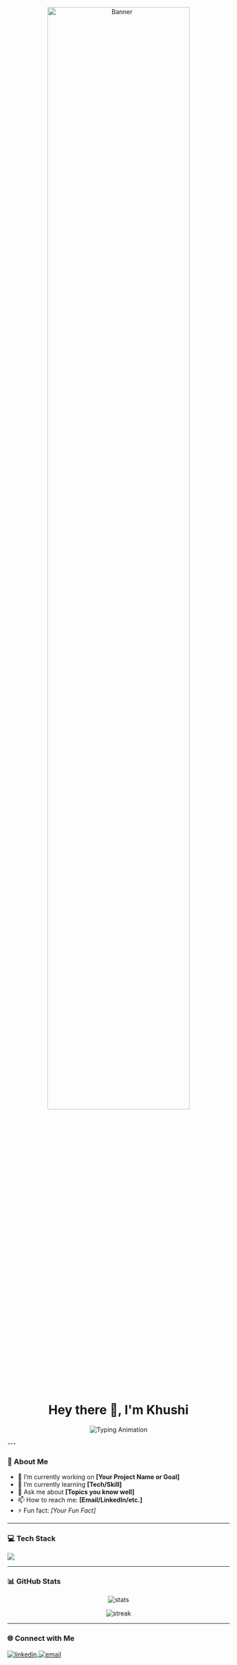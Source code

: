 <p align="center">
  <img src="https://user-images.githubusercontent.com/74038190/212747903-e9bdf048-2dc8-41f9-b973-0e72ff07bfba.gif" alt="Banner" width="80%">
</p>

<h1 align="center">Hey there 👋, I'm Khushi</h1>

<p align="center">
  <img src="https://user-images.githubusercontent.com/74038190/212284158-e840e285-664b-44d7-b79b-e264b5e54825.gif" alt="Typing Animation">
</p>
---

### 🌟 About Me
- 🔭 I’m currently working on **[Your Project Name or Goal]**
- 🌱 I’m currently learning **[Tech/Skill]**
- 💬 Ask me about **[Topics you know well]**
- 📫 How to reach me: **[Email/LinkedIn/etc.]**
- ⚡ Fun fact: *[Your Fun Fact]*

---

### 💻 Tech Stack
<p>
  <img src="https://skillicons.dev/icons?i=html,css,js,python,java,c,cpp,react,nodejs,mysql,git,github,vscode" />
</p>

---

### 📊 GitHub Stats
<p align="center">
  <img src="https://github-readme-stats.vercel.app/api?username=YourUsername&show_icons=true&theme=radical" alt="stats" />
</p>
<p align="center">
  <img src="https://streak-stats.demolab.com?user=YourUsername&theme=radical" alt="streak" />
</p>

---

### 🌐 Connect with Me
<p align="left">
<a href="https://linkedin.com/in/YourProfile" target="blank">
  <img align="center" src="https://skillicons.dev/icons?i=linkedin" alt="linkedin" />
</a>
<a href="mailto:youremail@example.com" target="blank">
  <img align="center" src="https://skillicons.dev/icons?i=gmail" alt="email" />
</a>
</p>

